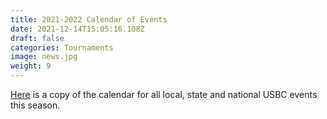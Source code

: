```yaml
---
title: 2021-2022 Calendar of Events
date: 2021-12-14T15:05:16.108Z
draft: false
categories: Tournaments
image: news.jpg
weight: 9
---
```


<a href="index.pdf" target="blank">Here</a> is a copy of the calendar for all local, state and national USBC events this season.
